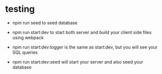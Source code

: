 # testing

- npm run seed to seed database
- npm run start:dev to start both server and build your client side files using webpack

- npm run start:dev:logger is the same as start:dev, but you will see your SQL queries
- npm run start:dev:seed will start your server and also seed your database
